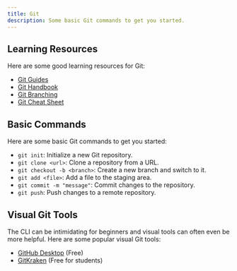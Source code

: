 ```yaml
---
title: Git
description: Some basic Git commands to get you started.
---
```


## Learning Resources

Here are some good learning resources for Git:

- [Git Guides](https://github.com/git-guides)
- [Git Handbook](https://guides.github.com/introduction/git-handbook/)
- [Git Branching](https://learngitbranching.js.org/)
- [Git Cheat Sheet](https://education.github.com/git-cheat-sheet-education.pdf)

## Basic Commands

Here are some basic Git commands to get you started:

- `git init`: Initialize a new Git repository.
- `git clone <url>`: Clone a repository from a URL.
- `git checkout -b <branch>`: Create a new branch and switch to it.
- `git add <file>`: Add a file to the staging area.
- `git commit -m "message"`: Commit changes to the repository.
- `git push`: Push changes to a remote repository.

## Visual Git Tools

The CLI can be intimidating for beginners and visual tools can often even be more helpful. Here are some popular visual Git tools:

- [GitHub Desktop](https://desktop.github.com/) (Free)
- [GitKraken](https://www.gitkraken.com/) (Free for students)